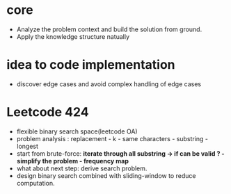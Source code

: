 # core
* Analyze the problem context and build the solution from ground.
* Apply the knowledge structure natually 

# idea to code implementation
* discover edge cases and avoid complex handling of edge cases 

# Leetcode 424
* flexible binary search space(leetcode OA)
* problem analysis : replacement - k - same characters - substring - longest 
* start from brute-force: **iterate through all substring -> if can be valid ? - simplify the problem - frequency map**
* what about next step: derive search problem. 
* design binary search combined with sliding-window to reduce computation. 
